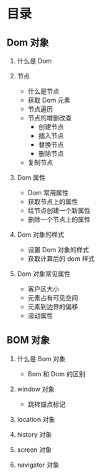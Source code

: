 # 目录

## Dom 对象

1. 什么是 Dom

2. 节点

   - 什么是节点
   - 获取 Dom 元素
   - 节点遍历
   - 节点的增删改查
     - 创建节点
     - 插入节点
     - 替换节点
     - 删除节点
   - 复制节点

3. Dom 属性

   - Dom 常用属性
   - 获取节点上的属性
   - 给节点创建一个新属性
   - 删除一个节点上的属性

4. Dom 对象的样式

   - 设置 Dom 对象的样式
   - 获取计算后的 dom 样式

5. Dom 对象常见属性

   - 客户区大小
   - 元素占有可见空间
   - 元素到边界的偏移
   - 滚动属性

## BOM 对象

1. 什么是 Bom 对象

   - Bom 和 Dom 的区别

2. window 对象

   - 跳转锚点标记

3. location 对象

4. history 对象

5. screen 对象

6. navigator 对象
